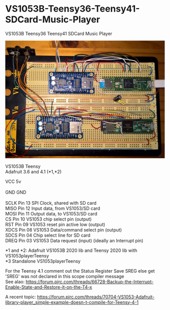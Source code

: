 # VS1053B-Teensy36-Teensy41-SDCard-Music-Player
VS1053B Teensy36 Teensy41 SDCard Music Player
<p align="left">
<img src="images/Teensy36Teensy41VS1053SDPlayer.jpg" width="700" /> 
<br>

VS1053B		Teensy<br> 
Adafruit	3.6 and 4.1 (*1,*2)<br>

VCC   5v<br>	 
GND   GND<br>	 
SCLK  Pin 13   SPI Clock, shared with SD card<br>
MISO  Pin 12   Input data, from VS1053/SD card<br>
MOSI  Pin 11   Output data, to VS1053/SD card<br>
CS    Pin 10   VS1053 chip select pin (output)<br>
RST   Pin 09   VS1053 reset pin active low (output)<br>
XDCS  Pin 08   VS1053 Data/command select pin (output)<br>
SDCS  Pin 04   Chip select line for SD card<br>
DREQ  Pin 03   VS1053 Data request (input) (ideally an Interrupt pin)<br>

*1 and *2: Adafruit VS1053B 2020 lib and Teensy 2020 lib with VS1053playerTeensy<br>
*3 Standalone VS1053playerTeensy<br>

For the Teensy 4.1 comment out the Status Register Save SREG else get 'SREG' was not declared in this scope compiler message<br>
See alao: https://forum.pjrc.com/threads/66728-Backup-the-Interrupt-Enable-State-and-Restore-it-on-the-T4-x<br>

A recent topic: https://forum.pjrc.com/threads/70704-VS1053-Adafruit-library-player_simple-example-doesn-t-compile-for-Teensy-4-1

